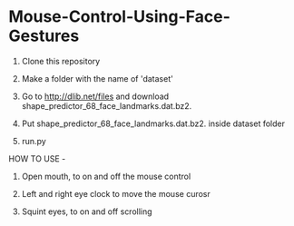 # Mouse-Control-Using-Face-Gestures
1) Clone  this repository

2) Make a folder with the name of 'dataset' 

3) Go to  http://dlib.net/files and download shape_predictor_68_face_landmarks.dat.bz2. 

4) Put shape_predictor_68_face_landmarks.dat.bz2. inside dataset folder

5) run.py


HOW TO USE - 
1) Open mouth, to on and off the mouse control

2) Left and right eye clock to move  the mouse curosr

3) Squint eyes, to on and off scrolling

